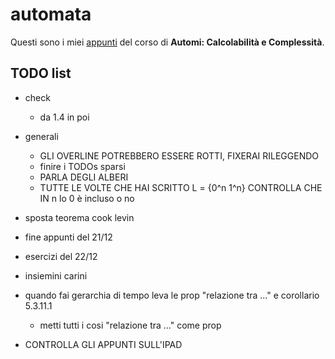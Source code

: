 # automata

Questi sono i miei [appunti](<https://raw.githubusercontent.com/ph-notes/automata/main/src/Automi: Calcolabilità e Complessità.pdf>) del corso di **Automi: Calcolabilità e Complessità**.

## TODO list

- check
    - da 1.4 in poi

- generali
    - GLI OVERLINE POTREBBERO ESSERE ROTTI, FIXERAI RILEGGENDO
    - finire i TODOs sparsi
    - PARLA DEGLI ALBERI
    - TUTTE LE VOLTE CHE HAI SCRITTO L = {0^n 1^n} CONTROLLA CHE IN n lo 0 è incluso o no

- sposta teorema cook levin

- fine appunti del 21/12
- esercizi del 22/12

- insiemini carini
- quando fai gerarchia di tempo leva le prop "relazione tra ..." e corollario 5.3.11.1
    - metti tutti i cosi "relazione tra ..." come prop

- CONTROLLA GLI APPUNTI SULL'IPAD


